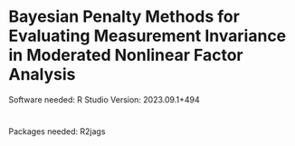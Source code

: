 # Bayesian Penalty Methods for Evaluating Measurement Invariance in Moderated Nonlinear Factor Analysis
Software needed:
R Studio Version: 2023.09.1+494
#
Packages needed:
R2jags
